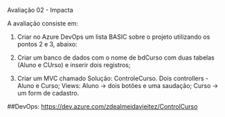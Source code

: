 Avaliação 02 - Impacta

A avaliação consiste em:

1. Criar no Azure DevOps um lista BASIC sobre o projeto utilizando os pontos 2 e 3, abaixo:
 
2. Criar um banco de dados com o nome de bdCurso com duas tabelas (Aluno e CUrso) e inserir dois registros;
 
3. Criar um MVC chamado Solução: ControleCurso.
Dois controllers - Aluno e Curso;
Views: 
Aluno -> dois botões e uma saudação;
Curso -> um form de cadastro.

##DevOps:
https://dev.azure.com/zdealmeidavieitez/ControlCurso



